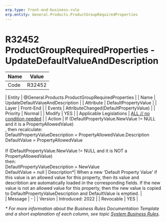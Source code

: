 ```yaml
---
erp.type: front-end-business-rule
erp.entity: General.Products.ProductGroupRequiredProperties
---
```


# R32452 ProductGroupRequiredProperties - UpdateDefaultValueAndDescription

| Name | Value |
| ---- | ----- |
| Code | R32452 |

| Entity | @General.Products.ProductGroupRequiredProperties |
| Name | UpdateDefaultValueAndDescription |
| Attribute | DefaultPropertyValue |
| Layer | Front-End |
| Events | AttributeChanged(DefaultPropertyValue) |
| Priority | Normal |
| Modify | YES |
| Applicable Legislations | [ALL // no condition needed](xref:applicable-legislations) |
| Action | If (DefaultPropertyValue.NewValue != NULL and it is a PropertyAllowedValue) <br/>, then recalculate:<br/>DefaultPropertyValueDescription =  PropertyAllowedValue.Description <br/> DefaultValue = PropertyAllowedValue <br/><br/> If (DefaultPropertyValue.NewValue != NULL and it is NOT a PropertyAllowedValue) <br/> then: <br/> DefaultPropertyValueDescription = NewValue <br/> DefaultValue = null 
| Description*| When a new 'Default Property Value' if this value is an allowed value for this property, then its value and describtion are automatically loaded in the corresponding fields. If the new value is not an allowed value for this property, then the new value is copied to DefaultPropertyValueDescription and DefaultValue is emptied. |  
| Message | - |
| Version | Introduced: 2022 |
| Revocable | YES |

*\* For more information about the Business Rules Documentation Template and a short explanation of each column, see
topic [System Business Rules](../templates/template-description-system-business-rules.md).*
